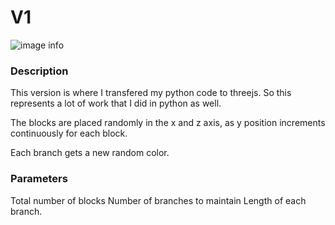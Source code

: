 # V1
![image info](./images/.png)

### Description
This version is where I transfered my python code to threejs. So this represents a lot of work that I did in python as well. 

The blocks are placed randomly in the x and z axis, as y position increments continuously for each block. 

Each branch gets a new random color. 


### Parameters
Total number of blocks
Number of branches to maintain
Length of each branch. 
